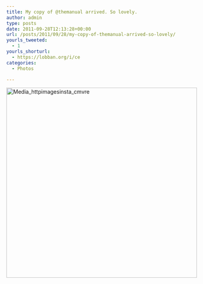 ```yaml
---
title: My copy of @themanual arrived. So lovely.
author: admin
type: posts
date: 2011-09-28T12:13:28+00:00
url: /posts/2011/09/28/my-copy-of-themanual-arrived-so-lovely/
yourls_tweeted:
  - 1
yourls_shorturl:
  - https://lobban.org/i/ce
categories:
  - Photos

---
```

<div class='posterous_autopost'>
  <a href="http://instagr.am/p/OcksF/"></p> 
  
  <div class='p_embed p_image_embed'>
    <a href="http://posterous.com/getfile/files.posterous.com/nonimage/nnbvauilkguFuqGnztIkcpwwrlbdxuCmEGElfEvznnaFbaJuAfaxxDEJkHGp/media_httpimagesinsta_cmvre.jpg.scaled1000.jpg"><img alt="Media_httpimagesinsta_cmvre" height="500" src="https://posterous.com/getfile/files.posterous.com/nonimage/nnbvauilkguFuqGnztIkcpwwrlbdxuCmEGElfEvznnaFbaJuAfaxxDEJkHGp/media_httpimagesinsta_cmvre.jpg.scaled500.jpg" width="500" /></a>
  </div>
  
  <p>
    </a></div>